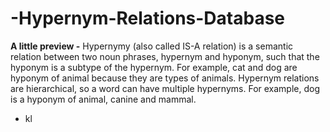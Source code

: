 # -Hypernym-Relations-Database
**A little preview -** Hypernymy (also called IS-A relation) is a semantic relation between two noun phrases, hypernym and hyponym, such that the hyponym is a subtype of the hypernym. For example, cat and dog are hyponym of animal because they are types of animals. Hypernym relations are hierarchical, so a word can have multiple hypernyms. For example, dog is a hyponym of animal, canine and mammal.

- kl

